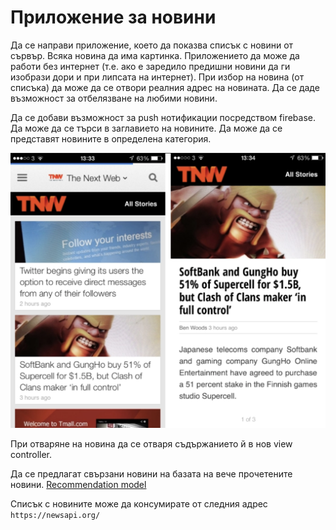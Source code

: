 # Приложение за новини

Да се направи приложение, което да показва списък с новини от сървър. Всяка новина да има картинка. Приложението да може да работи без интернет (т.е. ако е заредило предишни новини да ги изобрази дори и при липсата на интернет). При избор на новина (от списъка) да може да се отвори реалния адрес на новината. Да се даде възможност за отбелязване на любими новини. 

Да се добави възможност за push нотификации посредством firebase. 
Да може да се търси в заглавието на новините.
Да може да се представят новините в определена категория.

![примерен изглед](assets/news-app.png)

При отваряне на новина да се отваря съдържанието й в нов view controller.

Да се предлагат свързани новини на базата на вече прочетените новини. 
[Recommendation model](https://developer.apple.com/documentation/createml/mlrecommender#overview)

Списък с новините може да консумирате от следния адрес `https://newsapi.org/`
